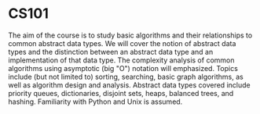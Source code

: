 # CS101
The aim of the course is to study basic algorithms and their relationships to common abstract data types. We will cover the notion of abstract data types and the distinction between an abstract data type and an implementation of that data type. The complexity analysis of common algorithms using asymptotic (big "O") notation will emphasized. Topics include (but not limited to) sorting, searching, basic graph algorithms, as well as algorithm design and analysis. Abstract data types covered include priority queues, dictionaries, disjoint sets, heaps, balanced trees, and hashing. Familiarity with Python and Unix is assumed.
